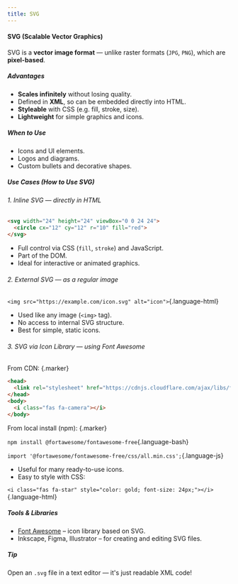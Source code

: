 ```yaml
---
title: SVG
---
```


#### SVG (Scalable Vector Graphics)

SVG is a **vector image format** — unlike raster formats (`JPG`, `PNG`), which are **pixel-based**.

##### Advantages
- **Scales infinitely** without losing quality.
- Defined in **XML**, so can be embedded directly into HTML.
- **Styleable** with CSS (e.g. fill, stroke, size).
- **Lightweight** for simple graphics and icons.

##### When to Use

- Icons and UI elements.
- Logos and diagrams.
- Custom bullets and decorative shapes.

##### Use Cases (How to Use SVG)

###### 1. Inline SVG — directly in HTML

```html
<svg width="24" height="24" viewBox="0 0 24 24">
  <circle cx="12" cy="12" r="10" fill="red">
</svg>
```

- Full control via CSS (`fill`, `stroke`) and JavaScript.
- Part of the DOM.
- Ideal for interactive or animated graphics.


###### 2. External SVG — as a regular image

`<img src="https://example.com/icon.svg" alt="icon">`{.language-html}

- Used like any image (`<img>` tag).
- No access to internal SVG structure.
- Best for simple, static icons.


###### 3. SVG via Icon Library — using Font Awesome

From CDN: {.marker}  

```html
<head>
  <link rel="stylesheet" href="https://cdnjs.cloudflare.com/ajax/libs/font-awesome/6.5.0/css/all.min.css">
</head>
<body>
  <i class="fas fa-camera"></i>
</body>
```

From local install (npm): {.marker}  

`npm install @fortawesome/fontawesome-free`{.language-bash}

`import '@fortawesome/fontawesome-free/css/all.min.css';`{.language-js}

- Useful for many ready-to-use icons.
- Easy to style with CSS:

`<i class="fas fa-star" style="color: gold; font-size: 24px;"></i>`{.language-html}  


##### Tools & Libraries
- [Font Awesome](https://fontawesome.com) – icon library based on SVG.
- Inkscape, Figma, Illustrator – for creating and editing SVG files.


##### Tip
Open an `.svg` file in a text editor — it's just readable XML code!